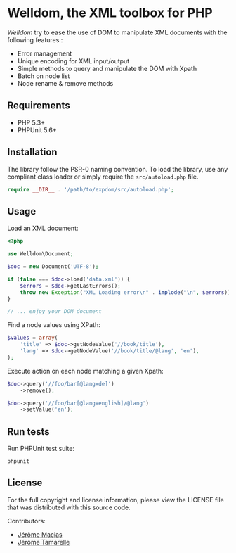 Welldom, the XML toolbox for PHP
================================

*Welldom* try to ease the use of DOM to manipulate XML documents with the following features :

* Error management
* Unique encoding for XML input/output
* Simple methods to query and manipulate the DOM with Xpath
* Batch on node list
* Node rename & remove methods

Requirements
------------
* PHP 5.3+
* PHPUnit 5.6+

Installation
------------
The library follow the PSR-0 naming convention. To load the library,
use any compliant class loader or simply require the `src/autoload.php` file.

``` php
require __DIR__ . '/path/to/expdom/src/autoload.php';
```

Usage
-----
Load an XML document:

``` php
<?php

use Welldom\Document;

$doc = new Document('UTF-8');

if (false === $doc->load('data.xml')) {
    $errors = $doc->getLastErrors();
    throw new Exception("XML Loading error\n" . implode("\n", $errors));
}

// ... enjoy your DOM document
```

Find a node values using XPath:

``` php
$values = array(
    'title' => $doc->getNodeValue('//book/title'),
    'lang' => $doc->getNodeValue('//book/title/@lang', 'en'),
);
```

Execute action on each node matching a given Xpath:

``` php
$doc->query('//foo/bar[@lang=de]')
    ->remove();

$doc->query('//foo/bar[@lang=english]/@lang')
    ->setValue('en');
```

Run tests
---------
Run PHPUnit test suite:

    phpunit


License
-------
For the full copyright and license information, please view the LICENSE file that was distributed with this source code.

Contributors:

* [Jérôme Macias](/jeromemacias)
* [Jérôme Tamarelle](/GromNaN)
